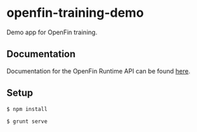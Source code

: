 # openfin-training-demo
Demo app for OpenFin training.

## Documentation

Documentation for the OpenFin Runtime API can be found [here](https://openfin.co/developers/javascript-api/).

## Setup

```sh
$ npm install
```
```sh
$ grunt serve
```
